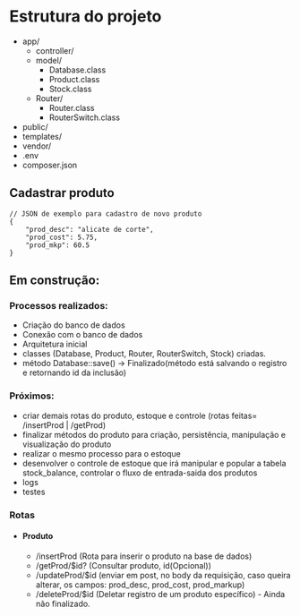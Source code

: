 # Estrutura do projeto

- app/
    - controller/
    - model/
        - Database.class
        - Product.class
        - Stock.class
    - Router/
        - Router.class
        - RouterSwitch.class
- public/
- templates/
- vendor/
- .env
- composer.json


## Cadastrar produto 

~~~JS
// JSON de exemplo para cadastro de novo produto
{
    "prod_desc": "alicate de corte",
    "prod_cost": 5.75,
    "prod_mkp": 60.5
}
~~~


## Em construção:

### Processos realizados:

- Criação do banco de dados
- Conexão com o  banco de dados
- Arquitetura inicial
- classes (Database, Product, Router, RouterSwitch, Stock) criadas.
- método Database::save() -> Finalizado(método está salvando o registro e retornando id da inclusão)


### Próximos:
- criar demais rotas do produto, estoque e controle (rotas feitas= /insertProd | /getProd)
- finalizar métodos do produto para criação, persistência, manipulação e visualização do produto
- realizar o mesmo processo para o estoque 
- desenvolver o controle de estoque que irá manipular e popular a tabela stock_balance, controlar o fluxo de entrada-saida dos produtos
- logs
- testes


### Rotas

- #### Produto
    - /insertProd (Rota para inserir o produto na base de dados)
    - /getProd/$id? (Consultar produto, id(Opcional))
    - /updateProd/$id (enviar em post, no body da requisição, caso queira alterar, os campos: prod_desc, prod_cost, prod_markup)
    - /deleteProd/$id (Deletar registro de um produto específico) - Ainda não finalizado.